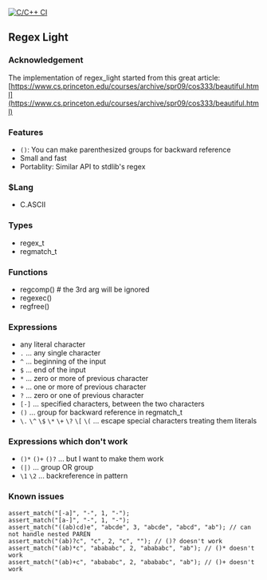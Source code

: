 [![C/C++ CI](https://github.com/hasumikin/regex_light/actions/workflows/c-cpp.yml/badge.svg)](https://github.com/hasumikin/regex_light/actions/workflows/c-cpp.yml)

## Regex Light

### Acknowledgement

The implementation of regex_light started from this great article:
[https://www.cs.princeton.edu/courses/archive/spr09/cos333/beautiful.html](https://www.cs.princeton.edu/courses/archive/spr09/cos333/beautiful.html)

### Features
- `()`: You can make parenthesized groups for backward reference
- Small and fast
- Portablity: Similar API to stdlib's regex

### $Lang
- C.ASCII

### Types
- regex_t
- regmatch_t

### Functions
- regcomp() # the 3rd arg will be ignored
- regexec()
- regfree()

### Expressions
- any literal character
- `.` ... any single character
- `^` ... beginning of the input
- `$` ... end of the input
- `*` ... zero or more of previous character
- `+` ... one or more of previous character
- `?` ... zero or one of previous character
- `[-]` ... specified characters, between the two characters
- `()` ... group for backward reference in regmatch_t
- `\.` `\^` `\$` `\*` `\+` `\?` `\[` `\(` ... escape special characters treating them literals

### Expressions which don't work
- `()*` `()+` `()?` ... but I want to make them work
- `(|)` ... group OR group
- `\1` `\2` ... backreference in pattern

### Known issues
```
assert_match("[-a]", "-", 1, "-");
assert_match("[a-]", "-", 1, "-");
assert_match("((ab)cd)e", "abcde", 3, "abcde", "abcd", "ab"); // can not handle nested PAREN
assert_match("(ab)?c", "c", 2, "c", ""); // ()? doesn't work
assert_match("(ab)*c", "abababc", 2, "abababc", "ab"); // ()* doesn't work
assert_match("(ab)+c", "abababc", 2, "abababc", "ab"); // ()+ doesn't work
```
